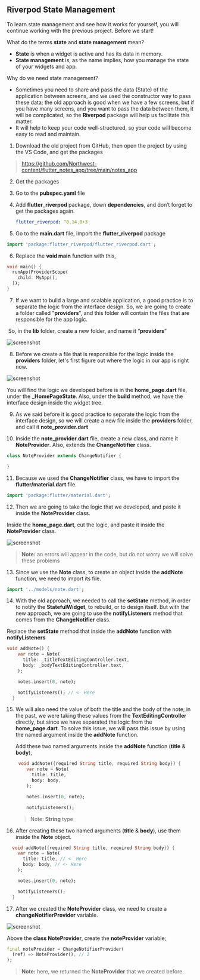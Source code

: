 ## **Riverpod** State Management

To learn state management and see how it works for yourself, you will continue working with the previous project. Before we start!

What do the terms **state** and **state management** mean?

- **State** is when a widget is active and has its data in memory.
- **State management** is, as the name implies, how you manage the state of your widgets and app.

Why do we need state management?

- Sometimes you need to share and pass the data (State) of the application between screens, and we used the constructor way to pass these data; the old approach is good when we have a few screens, but if you have many screens, and you want to pass the data between them, it will be complicated, so the **Riverpod** package will help us facilitate this matter.
- It will help to keep your code well-structured, so your code will become easy to read and maintain.

1. Download the old project from GitHub, then open the project by using the VS Code, and get the packages

> https://github.com/Northwest-content/flutter_notes_app/tree/main/notes_app

2. Get the packages

3. Go to the **pubspec.yaml** file

4. Add **flutter_riverpod** package, down **dependencies**, and don’t forget to get the packages again.

   ```yaml
   flutter_riverpod: ^0.14.0+3
   ```

5. Go to the **main.dart** file, import the **flutter_riverpod** package

```dart
import 'package:flutter_riverpod/flutter_riverpod.dart';
```

6. Replace the **void main** function with this,

```dart
void main() {
  runApp(ProviderScope(
    child: MyApp(),
  ));
}
```

7. If we want to build a large and scalable application, a good practice is to separate the logic from the interface design. So, we are going to create a folder called "**providers**", and this folder will contain the files that are responsible for the app logic.

​ So, in the **lib** folder, create a new folder, and name it “**providers**”

![screenshot](https://lh3.googleusercontent.com/7L9CGiSic-kMyLUdwJDsoirvZLazTh_7O9k68pIJ7mtLr2tc9qKKAlblvkYnC95csBXbMrnVIaz-OEu1hPYLPYHbsUnr-03SZSNma3liqNz7QBJFmHucSrV-Dv-ZfWXofyCca0xl)

8. Before we create a file that is responsible for the logic inside the **providers** folder, let's first figure out where the logic in our app is right now.

![screenshot](https://lh4.googleusercontent.com/eUjukQxmaBESf-CA_VmTNEJAc9D-Ppd5RpctRoWQLOTnTDm2yNBR4TdhaZvrMjv2ISgZ77u55Ja8iUMos7O-cD_UadiymORDR4Jg6Kxj4b1GrbtoSAEcvzqEy9AGoTXmpNYWxNhu)

You will find the logic we developed before is in the **home_page.dart** file, under the **\_HomePageState**. Also, under the **build** method, we have the interface design inside the widget tree.

9. As we said before it is good practice to separate the logic from the interface design, so we will create a new file inside the **providers** folder, and call it **note_provider.dart**

10. Inside the **note_provider.dart** file, create a new class, and name it **NoteProvider**. Also, extends the **ChangeNotifier** class.

```dart
class NoteProvider extends ChangeNotifier {

}
```

11. Because we used the **ChangeNotifier** class, we have to import the **flutter/material.dart** file.

```dart
import 'package:flutter/material.dart';
```

12. Then we are going to take the logic that we developed, and paste it inside the **NoteProvider** class.

Inside the **home_page.dart**, cut the logic, and paste it inside the **NoteProvider** class.

![screenshot](https://lh5.googleusercontent.com/yPb_FTtGX7F8nrAAldRmMOKq4OG0vo333f8YmOYZXtGjkbzsNdxVI1XYdVHEqq5Luv2rYau3AfwsyN7sh7af2KCacrsjCwMLui6GLftqfhNbNQ9kFzgBzqO2nJ9LzQMyW6quXFPH)

> **Note:** an errors will appear in the code, but do not worry we will solve these problems

13. Since we use the **Note** class, to create an object inside the **addNote** function, we need to import its file.

```dart
import '../models/note.dart';
```

14. With the old approach, we needed to call the **setState** method, in order to notify the **StatefulWidget**, to rebuild, or to design itself. But with the new approach, we are going to use the **notifyListeners** method that comes from the **ChangeNotifier** class.

Replace the **setState** method that inside the **addNote** function with **notifyListeners**

```dart
void addNote() {
    var note = Note(
      title: _titleTextEditingController.text,
      body: _bodyTextEditingController.text,
    );

    notes.insert(0, note);

    notifyListeners(); // <- Here
  }
```

15. We will also need the value of both the title and the body of the note; in the past, we were taking these values from the **TextEditingController** directly, but since we have separated the logic from the **home_page.dart**. To solve this issue, we will pass this issue by using the named argument inside the **addNote** function.

    Add these two named arguments inside the **addNote** function (**title** & **body**),

    ```dart
     void addNote({required String title, required String body}) {
        var note = Note(
          title: title,
          body: body,
        );

        notes.insert(0, note);

        notifyListeners();
    ```

    > Note: **String** type

16. After creating these two named arguments (**title** & **body**), use them inside the **Note** object.

```dart
  void addNote({required String title, required String body}) {
    var note = Note(
      title: title, // <- Here
      body: body, // <- Here
    );

    notes.insert(0, note);

    notifyListeners();
  }
```

17. After we created the **NoteProvider** class, we need to create a **changeNotifierProvider** variable.

![screenshot](https://lh4.googleusercontent.com/MrhiNfvcfOqObRwXLSuCcQt8shQUGjatT_-kQKc2llVN8dYrzU6cjYzFE3S7lGDjdnChdCKggucVgyR14DReDPTv2Z-B34229KwwyEf_nmnQFucWrYMCyp5k3yIPaoIigj3Xrt39)

Above the **class NoteProvider**, create the **noteProvider** variable;

```dart
final noteProvider = ChangeNotifierProvider(
  (ref) => NoteProvider(), // 1
);
```

> **Note:** here, we returned the **NoteProvider** that we created before.
